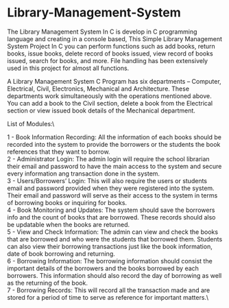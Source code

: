 # Library-Management-System
The Library Management System In C is develop in C programming language and creating in a console based, This Simple Library Management System Project In C you can perform functions such as add books, return books, issue books, delete record of books issued, view record of books issued, search for books, and more. File handling has been extensively used in this project for almost all functions. 

A Library Management System C Program has six departments – Computer, Electrical, Civil, Electronics, Mechanical and Architecture. These departments work simultaneously with the operations mentioned above. You can add a book to the Civil section, delete a book from the Electrical section or view issued book details of the Mechanical department.

List of Modules:\

1 - Book Information Recording: All the information of each books should be recorded into the system to provide the borrowers or the students the book references that they want to borrow.\
2 - Administrator Login: The admin login will require the school librarian their email and password to have the main access to the system and secure every information ang transaction done in the system.\
3 - Users/Borrowers’ Login: This will also require the users or students email and password provided when they were registered into the system. Their email and password will serve as their access to the system in terms of borrowing books or inquiring for books.\
4 - Book Monitoring and Updates: The system should save the borrowers info and the count of books that are borrowed. These records should also be updatable when the books are returned.\
5 - View and Check Information: The admin can view and check the books that are borrowed and who were the students that borrowed them. Students can also view their borrowing transactions just like the book information, date of book borrowing and returning.\
6 - Borrowing Information: The borrowing information should consist the important details of the borrowers and the books borrowed by each borrowers. This information should also record the day of borrowing as well as the returning of the book.\
7 - Borrowing Records: This will record all the transaction made and are stored for a period of time to serve as reference for important matters.\
